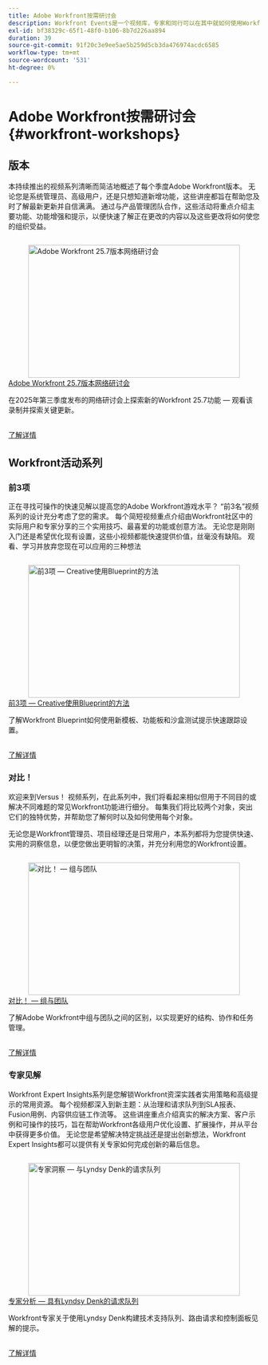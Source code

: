```yaml
---
title: Adobe Workfront按需研讨会
description: Workfront Events是一个视频库，专家和同行可以在其中就如何使用Workfront增强为组织完成的工作分享他们的想法和想法。
exl-id: bf38329c-65f1-48f0-b106-8b7d226aa894
duration: 39
source-git-commit: 91f20c3e9ee5ae5b259d5cb3da476974acdc6585
workflow-type: tm+mt
source-wordcount: '531'
ht-degree: 0%

---
```


# Adobe Workfront按需研讨会 {#workfront-workshops}

## 版本

本持续推出的视频系列清晰而简洁地概述了每个季度Adobe Workfront版本。 无论您是系统管理员、高级用户，还是只想知道新增功能，这些讲座都旨在帮助您及时了解最新更新并自信满满。 通过与产品管理团队合作，这些活动将重点介绍主要功能、功能增强和提示，以便快速了解正在更改的内容以及这些更改将如何使您的组织受益。

<!-- CARDS

* releases/25-7-release-webinar.md

-->
<!-- START CARDS HTML - DO NOT MODIFY BY HAND -->
<div class="columns">
    <div class="column is-half-tablet is-half-desktop is-one-third-widescreen" aria-label="Adobe Workfront 25.7 release webinar">
        <div class="card" style="height: 100%; display: flex; flex-direction: column; height: 100%;">
            <div class="card-image">
                <figure class="image x-is-16by9">
                    <a href="releases/25-7-release-webinar.md" title="Adobe Workfront 25.7版本网络研讨会" target="_blank" rel="referrer">
                        <img class="is-bordered-r-small" src="https://video.tv.adobe.com/v/3464843/?format=jpeg&nocache=1752859088580" alt="Adobe Workfront 25.7版本网络研讨会"
                             style="width: 100%; aspect-ratio: 16 / 9; object-fit: cover; overflow: hidden; display: block; margin: auto;">
                    </a>
                </figure>
            </div>
            <div class="card-content is-padded-small" style="display: flex; flex-direction: column; flex-grow: 1; justify-content: space-between;">
                <div class="top-card-content">
                    <p class="headline is-size-6 has-text-weight-bold">
                        <a href="releases/25-7-release-webinar.md" target="_blank" rel="referrer" title="Adobe Workfront 25.7版本网络研讨会">Adobe Workfront 25.7版本网络研讨会</a>
                    </p>
                    <p class="is-size-6">在2025年第三季度发布的网络研讨会上探索新的Workfront 25.7功能 — 观看该录制并探索关键更新。</p>
                </div>
                <a href="releases/25-7-release-webinar.md" target="_blank" rel="referrer" class="spectrum-Button spectrum-Button--outline spectrum-Button--primary spectrum-Button--sizeM" style="align-self: flex-start; margin-top: 1rem;">
                    <span class="spectrum-Button-label has-no-wrap has-text-weight-bold">了解详情</span>
                </a>
            </div>
        </div>
    </div>
</div>
<!-- END CARDS HTML - DO NOT MODIFY BY HAND -->

<!--
## Featured Events

Explore the latest from your Adobe Workfront community through our curated selection of featured events. Each month, we host free live sessions covering a variety of topics to help you get the most out of Workfront. Missed a live event? No problem! Catch up with on-demand recordings that showcase customer stories, proven best practices, and valuable lessons learned. Want to connect in real time? Join upcoming live events to ask questions, share insights, and collaborate with peers. Visit the Experience League Events page regularly to see what’s coming up next!
-->

## Workfront活动系列

### 前3项

正在寻找可操作的快速见解以提高您的Adobe Workfront游戏水平？ “前3名”视频系列的设计充分考虑了您的需求。 每个简短视频重点介绍由Workfront社区中的实际用户和专家分享的三个实用技巧、最喜爱的功能或创意方法。 无论您是刚刚入门还是希望优化现有设置，这些小视频都能快速提供价值，丝毫没有缺陷。 观看、学习并放弃您现在可以应用的三种想法

<!-- CARDS

* top3/blueprints.md

-->
<!-- START CARDS HTML - DO NOT MODIFY BY HAND -->
<div class="columns">
    <div class="column is-half-tablet is-half-desktop is-one-third-widescreen" aria-label="Top 3 – Creative Approaches with Blueprints">
        <div class="card" style="height: 100%; display: flex; flex-direction: column; height: 100%;">
            <div class="card-image">
                <figure class="image x-is-16by9">
                    <a href="top3/blueprints.md" title="前3项 — Creative使用Blueprint的方法" target="_blank" rel="referrer">
                        <img class="is-bordered-r-small" src="https://video.tv.adobe.com/v/3465322/?format=jpeg&nocache=1752859088922&captions=chi_hans" alt="前3项 — Creative使用Blueprint的方法"
                             style="width: 100%; aspect-ratio: 16 / 9; object-fit: cover; overflow: hidden; display: block; margin: auto;">
                    </a>
                </figure>
            </div>
            <div class="card-content is-padded-small" style="display: flex; flex-direction: column; flex-grow: 1; justify-content: space-between;">
                <div class="top-card-content">
                    <p class="headline is-size-6 has-text-weight-bold">
                        <a href="top3/blueprints.md" target="_blank" rel="referrer" title="前3项 — Creative使用Blueprint的方法">前3项 — Creative使用Blueprint的方法</a>
                    </p>
                    <p class="is-size-6">了解Workfront Blueprint如何使用新模板、功能板和沙盒测试提示快速跟踪设置。</p>
                </div>
                <a href="top3/blueprints.md" target="_blank" rel="referrer" class="spectrum-Button spectrum-Button--outline spectrum-Button--primary spectrum-Button--sizeM" style="align-self: flex-start; margin-top: 1rem;">
                    <span class="spectrum-Button-label has-no-wrap has-text-weight-bold">了解详情</span>
                </a>
            </div>
        </div>
    </div>
</div>
<!-- END CARDS HTML - DO NOT MODIFY BY HAND -->

### 对比！

欢迎来到Versus！ 视频系列，在此系列中，我们将看起来相似但用于不同目的或解决不同难题的常见Workfront功能进行细分。 每集我们将比较两个对象，突出它们的独特优势，并帮助您了解何时以及如何使用每个对象。

无论您是Workfront管理员、项目经理还是日常用户，本系列都将为您提供快速、实用的洞察信息，以便您做出更明智的决策，并充分利用您的Workfront设置。

<!-- CARDS

* versus/groups-vs-teams.md

-->
<!-- START CARDS HTML - DO NOT MODIFY BY HAND -->
<div class="columns">
    <div class="column is-half-tablet is-half-desktop is-one-third-widescreen" aria-label="Versus! – Groups vs. Teams">
        <div class="card" style="height: 100%; display: flex; flex-direction: column; height: 100%;">
            <div class="card-image">
                <figure class="image x-is-16by9">
                    <a href="versus/groups-vs-teams.md" title="对比！  — 组与团队" target="_blank" rel="referrer">
                        <img class="is-bordered-r-small" src="https://video.tv.adobe.com/v/3467363/?format=jpeg&nocache=1752859089086&captions=chi_hans" alt="对比！  — 组与团队"
                             style="width: 100%; aspect-ratio: 16 / 9; object-fit: cover; overflow: hidden; display: block; margin: auto;">
                    </a>
                </figure>
            </div>
            <div class="card-content is-padded-small" style="display: flex; flex-direction: column; flex-grow: 1; justify-content: space-between;">
                <div class="top-card-content">
                    <p class="headline is-size-6 has-text-weight-bold">
                        <a href="versus/groups-vs-teams.md" target="_blank" rel="referrer" title="对比！  — 组与团队">对比！  — 组与团队</a>
                    </p>
                    <p class="is-size-6">了解Adobe Workfront中组与团队之间的区别，以实现更好的结构、协作和任务管理。</p>
                </div>
                <a href="versus/groups-vs-teams.md" target="_blank" rel="referrer" class="spectrum-Button spectrum-Button--outline spectrum-Button--primary spectrum-Button--sizeM" style="align-self: flex-start; margin-top: 1rem;">
                    <span class="spectrum-Button-label has-no-wrap has-text-weight-bold">了解详情</span>
                </a>
            </div>
        </div>
    </div>
</div>
<!-- END CARDS HTML - DO NOT MODIFY BY HAND -->

### 专家见解

Workfront Expert Insights系列是您解锁Workfront资深实践者实用策略和高级提示的常用资源。 每个视频都深入到新主题：从治理和请求队列到SLA报表、Fusion用例、内容供应链工作流等。
这些讲座重点介绍真实的解决方案、客户示例和可操作的技巧，旨在帮助Workfront各级用户优化设置、扩展操作，并从平台中获得更多价值。 无论您是希望解决特定挑战还是提出创新想法，Workfront Expert Insights都可以提供有关专家如何完成创新的幕后信息。

<!-- CARDS 

* expert-insights/request-queues.md

-->
<!-- START CARDS HTML - DO NOT MODIFY BY HAND -->
<div class="columns">
    <div class="column is-half-tablet is-half-desktop is-one-third-widescreen" aria-label="Expert Insights - Request Queues with Lyndsy Denk">
        <div class="card" style="height: 100%; display: flex; flex-direction: column; height: 100%;">
            <div class="card-image">
                <figure class="image x-is-16by9">
                    <a href="expert-insights/request-queues.md" title="专家洞察 — 与Lyndsy Denk的请求队列" target="_blank" rel="referrer">
                        <img class="is-bordered-r-small" src="https://video.tv.adobe.com/v/3465272/?format=jpeg&nocache=1752859089318" alt="专家洞察 — 与Lyndsy Denk的请求队列"
                             style="width: 100%; aspect-ratio: 16 / 9; object-fit: cover; overflow: hidden; display: block; margin: auto;">
                    </a>
                </figure>
            </div>
            <div class="card-content is-padded-small" style="display: flex; flex-direction: column; flex-grow: 1; justify-content: space-between;">
                <div class="top-card-content">
                    <p class="headline is-size-6 has-text-weight-bold">
                        <a href="expert-insights/request-queues.md" target="_blank" rel="referrer" title="专家洞察 — 与Lyndsy Denk的请求队列">专家分析 — 具有Lyndsy Denk的请求队列</a>
                    </p>
                    <p class="is-size-6">Workfront专家关于使用Lyndsy Denk构建技术支持队列、路由请求和控制面板见解的提示。</p>
                </div>
                <a href="expert-insights/request-queues.md" target="_blank" rel="referrer" class="spectrum-Button spectrum-Button--outline spectrum-Button--primary spectrum-Button--sizeM" style="align-self: flex-start; margin-top: 1rem;">
                    <span class="spectrum-Button-label has-no-wrap has-text-weight-bold">了解详情</span>
                </a>
            </div>
        </div>
    </div>
</div>
<!-- END CARDS HTML - DO NOT MODIFY BY HAND -->

